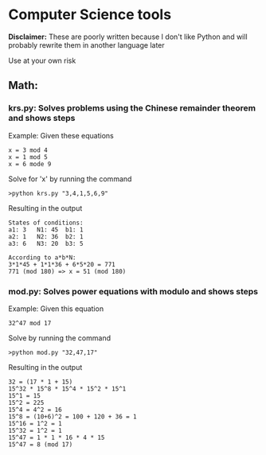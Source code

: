 # Computer Science tools

__Disclaimer:__
These are poorly written because I don't like Python and will probably rewrite them in another language later

Use at your own risk

## Math:
### krs.py: Solves problems using the Chinese remainder theorem and shows steps
  
  Example: Given these equations
  ```
  x = 3 mod 4
  x = 1 mod 5
  x = 6 mode 9
  ```
  Solve for 'x' by running the command
  ```
  >python krs.py "3,4,1,5,6,9"
  ```
  Resulting in the output
  ```
  States of conditions:
  a1: 3   N1: 45  b1: 1
  a2: 1   N2: 36  b2: 1
  a3: 6   N3: 20  b3: 5

  According to a*b*N:
  3*1*45 + 1*1*36 + 6*5*20 = 771
  771 (mod 180) => x = 51 (mod 180)
  ```
  
### mod.py: Solves power equations with modulo and shows steps

  Example: Given this equation
  ```
  32^47 mod 17
  ```
  Solve by running the command
  ```
  >python mod.py "32,47,17"
  ```
  Resulting in the output
  ```
  32 = (17 * 1 + 15)
  15^32 * 15^8 * 15^4 * 15^2 * 15^1
  15^1 = 15
  15^2 = 225
  15^4 = 4^2 = 16
  15^8 = (10+6)^2 = 100 + 120 + 36 = 1
  15^16 = 1^2 = 1
  15^32 = 1^2 = 1
  15^47 = 1 * 1 * 16 * 4 * 15
  15^47 = 8 (mod 17)
  ```




